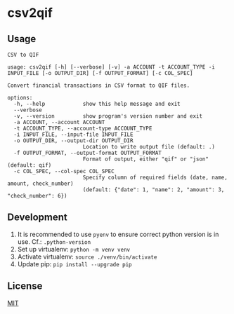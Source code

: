 # csv2qif

## Usage

```
CSV to QIF

usage: csv2qif [-h] [--verbose] [-v] -a ACCOUNT -t ACCOUNT_TYPE -i INPUT_FILE [-o OUTPUT_DIR] [-f OUTPUT_FORMAT] [-c COL_SPEC]

Convert financial transactions in CSV format to QIF files.

options:
  -h, --help            show this help message and exit
  --verbose
  -v, --version         show program's version number and exit
  -a ACCOUNT, --account ACCOUNT
  -t ACCOUNT_TYPE, --account-type ACCOUNT_TYPE
  -i INPUT_FILE, --input-file INPUT_FILE
  -o OUTPUT_DIR, --output-dir OUTPUT_DIR
                        Location to write output file (default: .)
  -f OUTPUT_FORMAT, --output-format OUTPUT_FORMAT
                        Format of output, either "qif" or "json" (default: qif)
  -c COL_SPEC, --col-spec COL_SPEC
                        Specify column of required fields (date, name, amount, check_number)
                        (default: {"date": 1, "name": 2, "amount": 3, "check_number": 6})
```

## Development

1. It is recommended to use `pyenv` to ensure correct python version is in use.  Cf.: `.python-version`
2. Set up virtualenv: `python -m venv venv`
3. Activate virtualenv: `source ./venv/bin/activate`
4. Update pip: `pip install --upgrade pip`

## License

[MIT](LICENSE)
